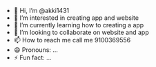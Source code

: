 - 👋 Hi, I’m @akki1431
- 👀 I’m interested in creating app and website
- 🌱 I’m currently learning how to creating a app
- 💞️ I’m looking to collaborate on website and app
- 📫 How to reach me call me 9100369556
- 😄 Pronouns: ...
- ⚡ Fun fact: ...

<!---
akki1431/akki1431 is a ✨ special ✨ repository because its `README.md` (this file) appears on your GitHub profile.
You can click the Preview link to take a look at your changes.
--->


